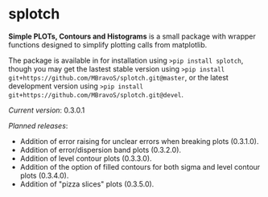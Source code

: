 # splotch
**Simple PLOTs, Contours and Histograms** is a small package with wrapper functions designed to simplify plotting calls from matplotlib.

The package is available in for installation using `>pip install splotch`, though you may get the lastest stable version using `>pip install git+https://github.com/MBravoS/splotch.git@master`, or the latest development version using `>pip install git+https://github.com/MBravoS/splotch.git@devel`.

*Current version*: 0.3.0.1

*Planned releases*:
* Addition of error raising for unclear errors when breaking plots (0.3.1.0).
* Addition of error/dispersion band plots (0.3.2.0).
* Addition of level contour plots (0.3.3.0).
* Addition of the option of filled contours for both sigma and level contour plots (0.3.4.0).
* Addition of "pizza slices" plots (0.3.5.0).
